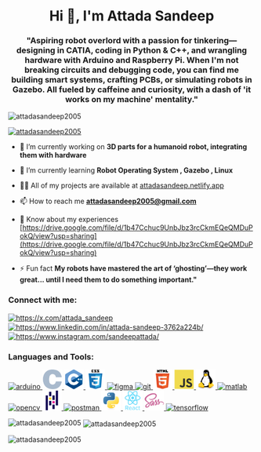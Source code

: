 <h1 align="center">Hi 👋, I'm Attada Sandeep</h1>
<h3 align="center">"Aspiring robot overlord with a passion for tinkering—designing in CATIA, coding in Python & C++, and wrangling hardware with Arduino and Raspberry Pi. When I'm not breaking circuits and debugging code, you can find me building smart systems, crafting PCBs, or simulating robots in Gazebo. All fueled by caffeine and curiosity, with a dash of 'it works on my machine' mentality."</h3>

<img src="https://media.giphy.com/media/K5kfQExKk731K/giphy.gif" width="300px" align="right" alt="">
<p align="left"> <img src="https://komarev.com/ghpvc/?username=attadasandeep2005&label=Profile%20views&color=0e75b6&style=flat" alt="attadasandeep2005" /> </p>

<p align="left"> <a href="https://github.com/ryo-ma/github-profile-trophy"><img src="https://github-profile-trophy.vercel.app/?username=attadasandeep2005" alt="attadasandeep2005" /></a> </p>

- 🔭 I’m currently working on **3D parts for a humanoid robot, integrating them with hardware**

- 🌱 I’m currently learning **Robot Operating System , Gazebo , Linux**

- 👨‍💻 All of my projects are available at [attadasandeep.netlify.app](attadasandeep.netlify.app)

- 📫 How to reach me **attadasandeep2005@gmail.com**

- 📄 Know about my experiences [https://drive.google.com/file/d/1b47Cchuc9UnbJbz3rcCkmEQeQMDuPokQ/view?usp=sharing](https://drive.google.com/file/d/1b47Cchuc9UnbJbz3rcCkmEQeQMDuPokQ/view?usp=sharing)

- ⚡ Fun fact **My robots have mastered the art of ‘ghosting’—they work great... until I need them to do something important."**

<h3 align="left">Connect with me:</h3>
<p align="left">
<a href="https://twitter.com/https://x.com/attada_sandeep" target="blank"><img align="center" src="https://raw.githubusercontent.com/rahuldkjain/github-profile-readme-generator/master/src/images/icons/Social/twitter.svg" alt="https://x.com/attada_sandeep" height="30" width="40" /></a>
<a href="https://linkedin.com/in/https://www.linkedin.com/in/attada-sandeep-3762a224b/" target="blank"><img align="center" src="https://raw.githubusercontent.com/rahuldkjain/github-profile-readme-generator/master/src/images/icons/Social/linked-in-alt.svg" alt="https://www.linkedin.com/in/attada-sandeep-3762a224b/" height="30" width="40" /></a>
<a href="https://instagram.com/https://www.instagram.com/sandeepattada/" target="blank"><img align="center" src="https://raw.githubusercontent.com/rahuldkjain/github-profile-readme-generator/master/src/images/icons/Social/instagram.svg" alt="https://www.instagram.com/sandeepattada/" height="30" width="40" /></a>
</p>

<h3 align="left">Languages and Tools:</h3>
<p align="left"> <a href="https://www.arduino.cc/" target="_blank" rel="noreferrer"> <img src="https://cdn.worldvectorlogo.com/logos/arduino-1.svg" alt="arduino" width="40" height="40"/> </a> <a href="https://www.cprogramming.com/" target="_blank" rel="noreferrer"> <img src="https://raw.githubusercontent.com/devicons/devicon/master/icons/c/c-original.svg" alt="c" width="40" height="40"/> </a> <a href="https://www.w3schools.com/cpp/" target="_blank" rel="noreferrer"> <img src="https://raw.githubusercontent.com/devicons/devicon/master/icons/cplusplus/cplusplus-original.svg" alt="cplusplus" width="40" height="40"/> </a> <a href="https://www.w3schools.com/css/" target="_blank" rel="noreferrer"> <img src="https://raw.githubusercontent.com/devicons/devicon/master/icons/css3/css3-original-wordmark.svg" alt="css3" width="40" height="40"/> </a> <a href="https://www.figma.com/" target="_blank" rel="noreferrer"> <img src="https://www.vectorlogo.zone/logos/figma/figma-icon.svg" alt="figma" width="40" height="40"/> </a> <a href="https://git-scm.com/" target="_blank" rel="noreferrer"> <img src="https://www.vectorlogo.zone/logos/git-scm/git-scm-icon.svg" alt="git" width="40" height="40"/> </a> <a href="https://www.w3.org/html/" target="_blank" rel="noreferrer"> <img src="https://raw.githubusercontent.com/devicons/devicon/master/icons/html5/html5-original-wordmark.svg" alt="html5" width="40" height="40"/> </a> <a href="https://developer.mozilla.org/en-US/docs/Web/JavaScript" target="_blank" rel="noreferrer"> <img src="https://raw.githubusercontent.com/devicons/devicon/master/icons/javascript/javascript-original.svg" alt="javascript" width="40" height="40"/> </a> <a href="https://www.linux.org/" target="_blank" rel="noreferrer"> <img src="https://raw.githubusercontent.com/devicons/devicon/master/icons/linux/linux-original.svg" alt="linux" width="40" height="40"/> </a> <a href="https://www.mathworks.com/" target="_blank" rel="noreferrer"> <img src="https://upload.wikimedia.org/wikipedia/commons/2/21/Matlab_Logo.png" alt="matlab" width="40" height="40"/> </a> <a href="https://opencv.org/" target="_blank" rel="noreferrer"> <img src="https://www.vectorlogo.zone/logos/opencv/opencv-icon.svg" alt="opencv" width="40" height="40"/> </a> <a href="https://pandas.pydata.org/" target="_blank" rel="noreferrer"> <img src="https://raw.githubusercontent.com/devicons/devicon/2ae2a900d2f041da66e950e4d48052658d850630/icons/pandas/pandas-original.svg" alt="pandas" width="40" height="40"/> </a> <a href="https://postman.com" target="_blank" rel="noreferrer"> <img src="https://www.vectorlogo.zone/logos/getpostman/getpostman-icon.svg" alt="postman" width="40" height="40"/> </a> <a href="https://www.python.org" target="_blank" rel="noreferrer"> <img src="https://raw.githubusercontent.com/devicons/devicon/master/icons/python/python-original.svg" alt="python" width="40" height="40"/> </a> <a href="https://reactjs.org/" target="_blank" rel="noreferrer"> <img src="https://raw.githubusercontent.com/devicons/devicon/master/icons/react/react-original-wordmark.svg" alt="react" width="40" height="40"/> </a> <a href="https://sass-lang.com" target="_blank" rel="noreferrer"> <img src="https://raw.githubusercontent.com/devicons/devicon/master/icons/sass/sass-original.svg" alt="sass" width="40" height="40"/> </a> <a href="https://www.tensorflow.org" target="_blank" rel="noreferrer"> <img src="https://www.vectorlogo.zone/logos/tensorflow/tensorflow-icon.svg" alt="tensorflow" width="40" height="40"/> </a> </p>

<p><img align="left" src="https://github-readme-stats.vercel.app/api/top-langs?username=attadasandeep2005&show_icons=true&locale=en&layout=compact" alt="attadasandeep2005" /></p>

<p>&nbsp;<img align="center" src="https://github-readme-stats.vercel.app/api?username=attadasandeep2005&show_icons=true&locale=en" alt="attadasandeep2005" /></p>

<p><img align="center" src="https://github-readme-streak-stats.herokuapp.com/?user=attadasandeep2005&" alt="attadasandeep2005" /></p>
